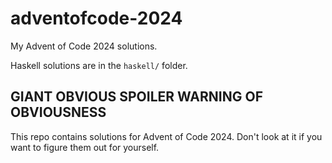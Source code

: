# adventofcode-2024
My Advent of Code 2024 solutions.

Haskell solutions are in the `haskell/` folder.

## GIANT OBVIOUS SPOILER WARNING OF OBVIOUSNESS

This repo contains solutions for Advent of Code 2024. Don't look at it
if you want to figure them out for yourself.

